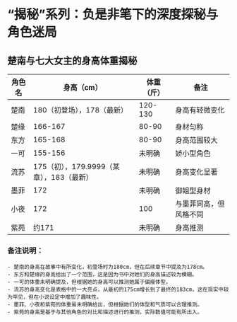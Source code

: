# “揭秘”系列：负是非笔下的深度探秘与角色迷局
## **楚南与七大女主的身高体重揭秘**

| 角色名 | 身高（cm） | 体重（斤） | 备注 |
| --- | --- | --- | --- |
| 楚南 | 180（初登场），178（最新） | 120-130 | 身高有轻微变化 |
| 楚缘 | 166-167 | 80-90 | 身材匀称 |
| 东方 | 165-168 | 80-90 | 身高范围较大 |
| 一可 | 155-156 | 未明确 | 娇小型角色 |
| 流苏 | 175（初），179.9999（某章），183（最新） | 未明确 | 身高变化显著 |
| 墨菲 | 172 | 未明确 | 御姐型身材 |
| 小夜 | 172 | 100 | 与墨菲同高，但风格不同 |
| 紫苑 | 约171 | 未明确 | 身高推测 |

### **备注说明**：
    - 楚南的身高在故事中有所变化，初登场时为180cm，但在后续章节中提及为178cm。
    - 东方和楚缘的身高给出了一个范围，这是因为书中对她们的身高描述较为模糊。
    - 一可的体重未明确提及，但根据她的身高可以推测她属于偏瘦体型。
    - 流苏的身高变化是表格中的一大亮点，从最初的175cm增长到了最终的183cm，这在现实中较为罕见，但在小说设定中增加了趣味性。
    - 墨菲、小夜和紫苑的体重虽未明确给出，但根据她们的体型和气质可以合理推测。
    - 紫苑的身高是基于与其他角色的对比和描述进行的推测，实际数值可能有所出入。